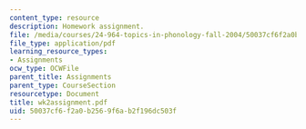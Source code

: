 ```yaml
---
content_type: resource
description: Homework assignment.
file: /media/courses/24-964-topics-in-phonology-fall-2004/50037cf6f2a0b2569f6ab2f196dc503f_wk2assignment.pdf
file_type: application/pdf
learning_resource_types:
- Assignments
ocw_type: OCWFile
parent_title: Assignments
parent_type: CourseSection
resourcetype: Document
title: wk2assignment.pdf
uid: 50037cf6-f2a0-b256-9f6a-b2f196dc503f
---
```

